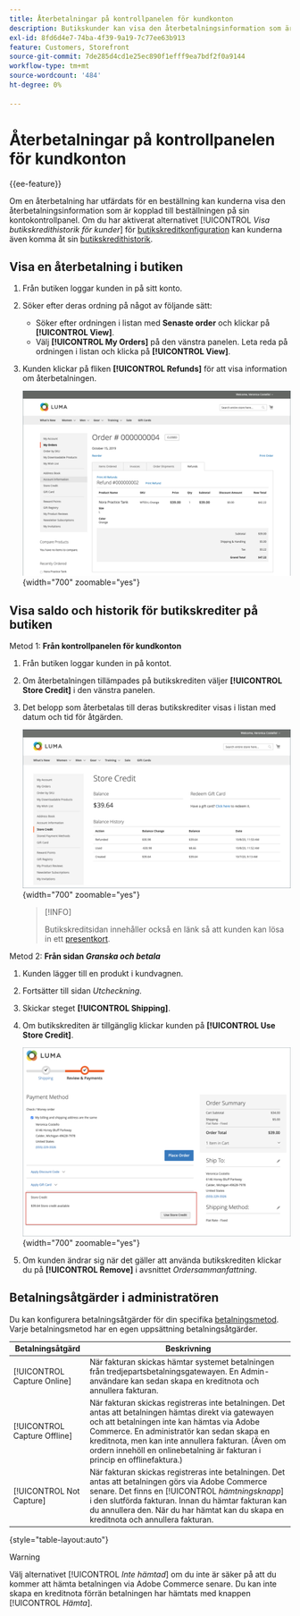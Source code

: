 ```yaml
---
title: Återbetalningar på kontrollpanelen för kundkonton
description: Butikskunder kan visa den återbetalningsinformation som är kopplad till ordern på sin kontokontrollpanel.
exl-id: 8fd6d4e7-74ba-4f39-9a19-7c77ee63b913
feature: Customers, Storefront
source-git-commit: 7de285d4cd1e25ec890f1efff9ea7bdf2f0a9144
workflow-type: tm+mt
source-wordcount: '484'
ht-degree: 0%

---
```


# Återbetalningar på kontrollpanelen för kundkonton

{{ee-feature}}

Om en återbetalning har utfärdats för en beställning kan kunderna visa den återbetalningsinformation som är kopplad till beställningen på sin kontokontrollpanel. Om du har aktiverat alternativet [!UICONTROL _Visa butikskredithistorik för kunder_] för [butikskreditkonfiguration](../customers/credit-configure.md) kan kunderna även komma åt sin [butikskredithistorik](../customers/store-credit.md).

## Visa en återbetalning i butiken

1. Från butiken loggar kunden in på sitt konto.

1. Söker efter deras ordning på något av följande sätt:

   * Söker efter ordningen i listan med **Senaste order** och klickar på **[!UICONTROL View]**.
   * Välj **[!UICONTROL My Orders]** på den vänstra panelen. Leta reda på ordningen i listan och klicka på **[!UICONTROL View]**.

1. Kunden klickar på fliken **[!UICONTROL Refunds]** för att visa information om återbetalningen.

   ![Återbetalningsdetaljer på butiken](assets/customer-account-order-refunds.png){width="700" zoomable="yes"}

## Visa saldo och historik för butikskrediter på butiken

Metod 1: **Från kontrollpanelen för kundkonton**

1. Från butiken loggar kunden in på kontot.

1. Om återbetalningen tillämpades på butikskrediten väljer **[!UICONTROL Store Credit]** i den vänstra panelen.

1. Det belopp som återbetalas till deras butikskrediter visas i listan med datum och tid för åtgärden.

   ![Återbetalt belopp för att lagra kredit](assets/customer-account-store-credit.png){width="700" zoomable="yes"}

   >[!INFO]
   >
   >Butikskreditsidan innehåller också en länk så att kunden kan lösa in ett [presentkort](../stores-purchase/product-gift-card-workflow.md#check-status-and-balance-of-the-gift-card).

Metod 2: **Från sidan _Granska och betala_**

1. Kunden lägger till en produkt i kundvagnen.

2. Fortsätter till sidan _Utcheckning_.

3. Skickar steget **[!UICONTROL Shipping]**.

4. Om butikskrediten är tillgänglig klickar kunden på **[!UICONTROL Use Store Credit]**.

   ![Lagra kredit från sidan Granska och betalningar](assets/customer-account-order-refund-from-checkout.png){width="700" zoomable="yes"}

5. Om kunden ändrar sig när det gäller att använda butikskrediten klickar du på **[!UICONTROL Remove]** i avsnittet _Ordersammanfattning_.

## Betalningsåtgärder i administratören

Du kan konfigurera betalningsåtgärder för din specifika [betalningsmetod](../configuration-reference/sales/payment-methods.md). Varje betalningsmetod har en egen uppsättning betalningsåtgärder.

| Betalningsåtgärd | Beskrivning |
|--- |---|
| [!UICONTROL Capture Online] | När fakturan skickas hämtar systemet betalningen från tredjepartsbetalningsgatewayen. En Admin-användare kan sedan skapa en kreditnota och annullera fakturan. |
| [!UICONTROL Capture Offline] | När fakturan skickas registreras inte betalningen. Det antas att betalningen hämtas direkt via gatewayen och att betalningen inte kan hämtas via Adobe Commerce. En administratör kan sedan skapa en kreditnota, men kan inte annullera fakturan. (Även om ordern innehöll en onlinebetalning är fakturan i princip en offlinefaktura.) |
| [!UICONTROL Not Capture] | När fakturan skickas registreras inte betalningen. Det antas att betalningen görs via Adobe Commerce senare. Det finns en [!UICONTROL _hämtningsknapp_] i den slutförda fakturan. Innan du hämtar fakturan kan du annullera den. När du har hämtat kan du skapa en kreditnota och annullera fakturan. |

{style="table-layout:auto"}

>[!WARNING]
>
>Välj alternativet [!UICONTROL _Inte hämtad_] om du inte är säker på att du kommer att hämta betalningen via Adobe Commerce senare. Du kan inte skapa en kreditnota förrän betalningen har hämtats med knappen [!UICONTROL _Hämta_].
